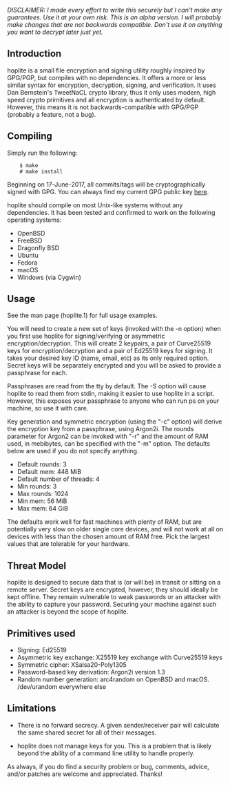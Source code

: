 *DISCLAIMER: I made every effort to write this securely
but I can't make any guarantees. Use it at your own risk.
This is an alpha version. I will probably make changes
that are not backwards compatible. Don't use it on anything 
you want to decrypt later just yet.*

Introduction
------------

hoplite is a small file encryption and signing utility 
roughly inspired by GPG/PGP, but compiles with no dependencies. It
offers a more or less similar  syntax for encryption,
decryption, signing, and verification. It uses
Dan Bernstein's TweetNaCL crypto library, thus it
only uses  modern, high speed crypto primitives 
and all encryption is authenticated by default. 
However, this means it is not backwards-compatible
with GPG/PGP (probably a feature, not a bug). 

Compiling
---------
Simply run the following:

		$ make
		# make install


Beginning on 17-June-2017, all commits/tags will be 
cryptographically signed with GPG. You can always
find my current GPG public key [here](https://nonstate.io/about.html).

hoplite should compile on most Unix-like systems without any
dependencies. It has been tested and confirmed to work on 
the following operating systems:

- OpenBSD
- FreeBSD
- Dragonfly BSD
- Ubuntu
- Fedora
- macOS
- Windows (via Cygwin)

Usage
-----
See the man page (hoplite.1) for full usage examples.

You will need to create a new set of keys (invoked with the -n option) when you first use hoplite 
for signing/verifying or asymmetric encryption/decryption. 
This will create 2 keypairs, a pair of Curve25519 keys for encryption/decryption
and a pair of Ed25519 keys for signing. It takes your desired key ID
(name, email, etc) as its only required option. Secret keys will be 
separately encrypted and you will be asked to provide a passphrase for each.  

Passphrases are read from the tty by default. The -S option will cause
hoplite to read them from stdin, making it easier to use hoplite in a script.
However, this exposes your passphrase to anyone who can run ps on your machine,
so use it with care.

Key generation and symmetric encryption (using the "-c" option) will
derive the encryption key from a passphrase, using Argon2i. 
The rounds parameter for Argon2 can be invoked with "-r" and the amount of 
RAM used, in mebibytes, can be specified with the "-m" option. The defaults
below are used if you do not specify anything. 

- Default rounds: 3
- Default mem: 448 MiB
- Default number of threads: 4
- Min rounds: 3
- Max rounds: 1024
- Min mem: 56 MiB
- Max mem: 64 GiB

The defaults work well for fast machines with plenty of RAM, but are
potentially very slow on older single core devices, and will not work
at all on devices with less than the chosen amount of RAM free. Pick the largest
values that are tolerable for your hardware.

Threat Model
------------

hoplite is designed to secure data that is (or will be) in transit or sitting on 
a remote server. Secret keys are encrypted, however, they should ideally be kept
offline. They remain vulnerable to weak passwords or an attacker with the 
ability to capture your password. Securing your machine against such an attacker
is beyond the scope of hoplite.

 
Primitives used
---------------

- Signing: Ed25519
- Asymmetric key exchange: X25519 key exchange with Curve25519 keys 
- Symmetric cipher: XSalsa20-Poly1305
- Password-based key derivation: Argon2i version 1.3
- Random number generation: arc4random on OpenBSD and macOS. /dev/urandom everywhere else

Limitations
-----------

- There is no forward secrecy. A given sender/receiver pair will
	calculate the same shared secret for all of their messages.

- hoplite does not manage keys for you. This is a problem that is likely
	beyond the ability of a command line utility to handle properly. 

As always, if you do find a security problem or bug, 
comments, advice, and/or patches are welcome and appreciated. Thanks!

